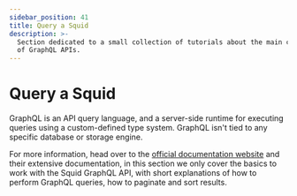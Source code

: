 ```yaml
---
sidebar_position: 41
title: Query a Squid
description: >-
  Section dedicated to a small collection of tutorials about the main concepts
  of GraphQL APIs.
---
```


# Query a Squid

GraphQL is an API query language, and a server-side runtime for executing queries using a custom-defined type system. GraphQL isn't tied to any specific database or storage engine.

For more information, head over to the [official documentation website](https://graphql.org/learn/) and their extensive documentation, in this section we only cover the basics to work with the Squid GraphQL API, with short explanations of how to perform GraphQL queries, how to paginate and sort results.

